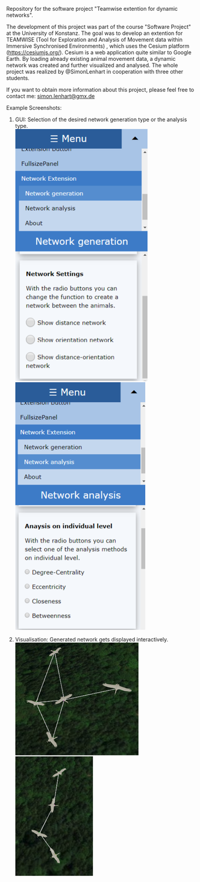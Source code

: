 Repository for the software project "Teamwise extention for dynamic networks".

The development of this project was part of the course "Software Project" at the University of Konstanz. 
The goal was to develop an extention for TEAMWISE (Tool for Exploration and Analysis of Movement data within Immersive Synchronised Environments)
, which uses the Cesium platform (https://cesiumjs.org/). Cesium is a web application quite similar to Google Earth. 
By loading already existing animal movement data, a dynamic network was created and further visualized and analysed. 
The whole project was realized by @SimonLenhart in cooperation with three other students.

If you want to obtain more information about this project, please feel free to contact me: simon.lenhart@gmx.de <br />

Example Screenshots:  <br />

1. GUI: Selection of the desired network generation type or the analysis type. <br />
![GuiPic1](/ExamplePictures/GUI1.png)
![GuiPic2](/ExamplePictures/GUI2.png) <br />

2. Visualisation: Generated network gets displayed interactively. <br />
![NetPic1](/ExamplePictures/Network1.png)
![NetPic2](/ExamplePictures/Network2.png)


